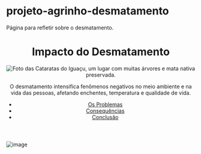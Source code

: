 # projeto-agrinho-desmatamento
Página para refletir sobre o desmatamento.
<!DOCTYPE html>
<html lang="pt-br">
<head>
    <meta charset="UTF-8">
    <meta name="viewport" content="width=device-width, initial-scale=1.0">
    <title>Impacto do Desmatamento</title>
    <link rel="stylesheet" href="style.css">
</head>
<body>
    <header>
        <h1>Impacto do Desmatamento</h1>
        <img src="cataratas-do-iguacu.jpg" alt="Foto das Cataratas do Iguaçu, um lugar com muitas árvores e mata nativa preservada.">
        <p>O desmatamento intensifica fenômenos negativos no meio ambiente e na vida das pessoas, afetando enchentes, temperatura e qualidade de vida.</p>
        <nav>
            <ul>
                <li><a href="#problemas">Os Problemas</a></li>
                <li><a href="#consequencias">Consequências</a></li>
                <li><a href="#conclusao">Conclusão</a></li>
            </ul>
        </nav>
    </header>

<!-- código omitido -->





















![image](https://github.com/user-attachments/assets/c9b7e802-a799-457d-98ee-a0118f94b95a)
